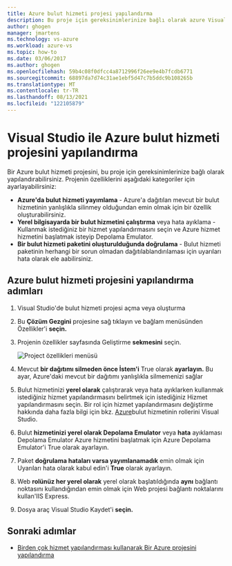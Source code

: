 ```yaml
---
title: Azure bulut hizmeti projesi yapılandırma
description: Bu proje için gereksinimlerinize bağlı olarak azure Visual Studio azure bulut hizmeti projesini yapılandırmayı öğrenin.
author: ghogen
manager: jmartens
ms.technology: vs-azure
ms.workload: azure-vs
ms.topic: how-to
ms.date: 03/06/2017
ms.author: ghogen
ms.openlocfilehash: 59b4c08f0dfcc4a8712996f26ee9e4b7fcdb6771
ms.sourcegitcommit: 68897da7d74c31ae1ebf5d47c7b5ddc9b108265b
ms.translationtype: MT
ms.contentlocale: tr-TR
ms.lasthandoff: 08/13/2021
ms.locfileid: "122105879"
---
```

# <a name="configure-an-azure-cloud-service-project-with-visual-studio"></a>Visual Studio ile Azure bulut hizmeti projesini yapılandırma
Bir Azure bulut hizmeti projesini, bu proje için gereksinimlerinize bağlı olarak yapılandırabilirsiniz. Projenin özelliklerini aşağıdaki kategoriler için ayarlayabilirsiniz:

- **Azure'da bulut hizmeti yayımlama** - Azure'a dağıtılan mevcut bir bulut hizmetinin yanlışlıkla silinmey olduğundan emin olmak için bir özellik oluşturabilirsiniz.
- **Yerel bilgisayarda bir bulut hizmetini çalıştırma** veya hata ayıklama - Kullanmak istediğiniz bir hizmet yapılandırmasını seçin ve Azure hizmet hizmetini başlatmak isteyip Depolama Emulator.
- **Bir bulut hizmeti paketini oluşturulduğunda doğrulama** - Bulut hizmeti paketinin herhangi bir sorun olmadan dağıtılablandırılaması için uyarıları hata olarak ele aabilirsiniz.

## <a name="steps-to-configure-an-azure-cloud-service-project"></a>Azure bulut hizmeti projesini yapılandırma adımları
1. Visual Studio'de bulut hizmeti projesi açma veya oluşturma

1. Bu **Çözüm Gezgini** projesine sağ tıklayın ve bağlam menüsünden Özellikler'i **seçin.**

1. Projenin özellikler sayfasında Geliştirme **sekmesini** seçin.

    ![Project özellikleri menüsü](./media/vs-azure-tools-configuring-an-azure-project/solution-explorer-project-properties-menu.png)

1. Mevcut **bir dağıtımı silmeden önce İstem'i** True olarak **ayarlayın.** Bu ayar, Azure'daki mevcut bir dağıtımı yanlışlıkla silmemenizi sağlar

1. Bulut hizmetinizi **yerel olarak** çalıştırarak veya hata ayıklarken kullanmak istediğiniz hizmet yapılandırmasını belirtmek için istediğiniz Hizmet yapılandırmasını seçin. Bir rol için hizmet yapılandırmasını değiştirme hakkında daha fazla bilgi için bkz. [Azure](./vs-azure-tools-configure-roles-for-cloud-service.md)bulut hizmetinin rollerini Visual Studio.

1. Bulut **hizmetinizi yerel olarak Depolama Emulator** veya **hata** ayıklaması Depolama Emulator Azure hizmetini başlatmak için Azure Depolama Emulator'i True olarak ayarlayın.

1. Paket **doğrulama hataları varsa yayımlanamadık** emin olmak için Uyarıları hata olarak kabul edin'i **True** olarak ayarlayın.

1. Web **rolünüz her yerel olarak** yerel olarak başlatıldığında **aynı** bağlantı noktasını kullandığından emin olmak için Web projesi bağlantı noktalarını kullan'IIS Express.

1. Dosya araç Visual Studio Kaydet'i **seçin.**

## <a name="next-steps"></a>Sonraki adımlar
- [Birden çok hizmet yapılandırması kullanarak Bir Azure projesini yapılandırma](vs-azure-tools-multiple-services-project-configurations.md)
